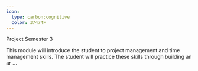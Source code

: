 ```yaml
---
icon:
  type: carbon:cognitive
  color: 37474F
---
```

Project Semester 3

This module will introduce the student to project management and time management skills. The student will practice these skills through building an ar ... 

